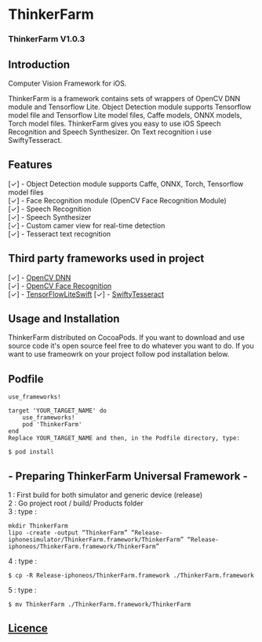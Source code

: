 # ThinkerFarm  


### ThinkerFarm V1.0.3  

## Introduction  
Computer Vision Framework for iOS.  

ThinkerFarm is a framework contains sets of wrappers of OpenCV DNN module and Tensorflow Lite. Object Detection module supports Tensorflow model file and Tensorflow Lite model files, Caffe models, ONNX models, Torch model files. ThinkerFarm gives you easy to use iOS Speech Recognition and Speech Synthesizer. On Text recognition i use SwiftyTesseract.

## Features    

[✓] - Object Detection module supports Caffe, ONNX, Torch, Tensorflow model files   
[✓] - Face Recognition module (OpenCV Face Recognition Module)  
[✓] - Speech Recognition  
[✓] - Speech Synthesizer   
[✓] - Custom camer view for real-time detection  
[✓] - Tesseract text recognition  

## Third party frameworks used in project
[✓] - [OpenCV DNN](https://docs.opencv.org/master/d2/d58/tutorial_table_of_content_dnn.html)  
[✓] - [OpenCV Face Recognition](https://docs.opencv.org/2.4/modules/contrib/doc/facerec/facerec_tutorial.html)  
[✓] - [TensorFlowLiteSwift](https://www.tensorflow.org/lite/guide/ios)
[✓] - [SwiftyTesseract](https://github.com/SwiftyTesseract/SwiftyTesseractl)  

## Usage and Installation  
ThinkerFarm distributed on CocoaPods. If you want to download and use source code it's open source feel free to do whatever you want to do. If you want to use frameowrk on your project follow pod installation below.

## Podfile    
```
use_frameworks!  

target 'YOUR_TARGET_NAME' do  
    use_frameworks!  
    pod 'ThinkerFarm'
end  
Replace YOUR_TARGET_NAME and then, in the Podfile directory, type:  
```
```
$ pod install  
```


## - Preparing ThinkerFarm Universal Framework -  

1 : First build for both simulator and generic device (release)  
2 : Go project root / build/ Products folder  
3 : type :  
```
mkdir ThinkerFarm  
lipo -create -output “ThinkerFarm” “Release-iphonesimulator/ThinkerFarm.framework/ThinkerFarm” “Release-iphoneos/ThinkerFarm.framework/ThinkerFarm”  
```
4 : type :  
```
$ cp -R Release-iphoneos/ThinkerFarm.framework ./ThinkerFarm.framework  
```
5 : type :  
```
$ mv ThinkerFarm ./ThinkerFarm.framework/ThinkerFarm  
```


## [Licence](https://github.com/erkansirin/ThinkerFarm/blob/master/LICENSE)  
